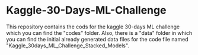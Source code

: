 # Kaggle-30-Days-ML-Challenge


This repository contains the cods for the kaggle 30-days ML challenge which you can find the "codes" folder. Also, there is a "data" folder in which you can find the initial already generated data files for the code file named "Kaggle_30days_ML_Challenge_Stacked_Models".
